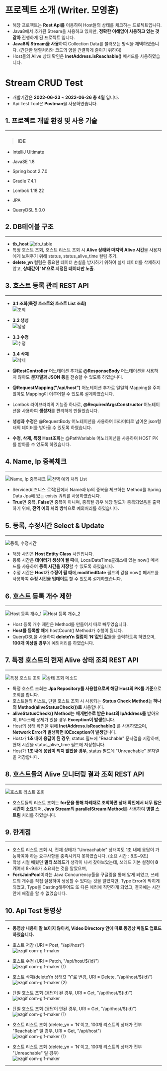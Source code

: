 # 프로젝트 소개 (Writer. 모영훈)
- 해당 프로젝트는 **Rest Api를** 이용하여 Host들의 상태를 체크하는 프로젝트입니다.
- Java8에서 추가된 Stream을 사용하고 있지만, **정확한 이해없이 사용하고 있는 것 같아** 진행하게 된 프로젝트 입니다.
- **Java8의 Stream을 사용**하여 Collection Data를 불러오는 방식을 채택하였습니다. (간단한 병렬처리와 코드의 양을 간결하게 줄이기 위하여)
- Host들의 Alive 상태 확인은 **InetAddress.isReachable()** 메서드를 사용하였습니다.

# Stream CRUD Test 
- 개발기간은 **2022-06-23 ~ 2022-06-26 총 4일** 입니다.
- Api Test Tool은 **Postman**을 사용하였습니다.

## 1. 프로젝트 개발 환경 및 사용 기술
------------------------------
> ### IDE
- IntelliJ Ultimate

- JavaSE 1.8
- Spring boot 2.7.0
- Gradle 7.4.1
- Lombok 1.18.22
- JPA
- QueryDSL 5.0.0

## 2. DB테이블 구조
------------------------------
- **tb_host**
  ![db_table](https://user-images.githubusercontent.com/54883318/175807554-a88fbf16-9282-4c68-8a27-5fc79e31ec36.JPG)
- 특정 호스트 조회, 호스트 리스트 조회 시 **Alive 상태와 마지막 Alive 시간**을 사용자에게 보여주기 위해 status, status_alive_time 컬럼 추가.
- **delete_yn** 컬럼은 중요한 데이터 손실을 방지하기 위하여 실제 데이터를 삭제하지 않고, **상태값이 'N'으로 지정된 데이터만 노출**.

## 3. 호스트 등록 관리 REST API
------------------------------
- **3.1 조회(특정 호스트와 호스트 List 조회)** <br>
  ![조회](https://user-images.githubusercontent.com/54883318/175805231-bfaba711-b644-49b3-b793-8051e26c08f2.JPG)
- **3.2 생성** <br>
  ![생성](https://user-images.githubusercontent.com/54883318/175805263-8ede8017-e9af-4663-a2a4-007039be5612.JPG)
- **3.3 수정** <br>
  ![수정](https://user-images.githubusercontent.com/54883318/175805264-65c304ee-0570-4faa-aa5f-19a37d598745.JPG)
- **3.4 삭제** <br>
  ![삭제](https://user-images.githubusercontent.com/54883318/175805261-783472eb-3180-4a9d-8497-9861f903d482.JPG)

- **@RestController** 어노테이션 추가로 **@ResponseBody** 어노테이션을 사용하지 않아도 **문자열과 JSON 등**을 전송할 수 있도록 하였습니다.
- **@RequestMapping("/api/host")** 어노테이션 추가로 일일히 Mapping을 주지 않아도 Mapping이 이루어질 수 있도록 설계하였습니다.
- Lombok 라이브러리의 기능중 하나로, **@RequiredArgsConstructor** 어노테이션을 사용하여 **생성자**를 편리하게 만들었습니다.
- **생성과 수정**은 @RequestBody 어노테이션을 사용하여 파라미터로 넘어온 json형태의 데이터를 받아올 수 있도록 하였습니다.
- **수정, 삭제, 특정 Host조회**는  @PathVariable 어노테이션을 사용하여 HOST PK를 받아올 수 있도록 하였습니다.

## 4. Name, Ip 중복체크
------------------------------
![Name, Ip 중복체크](https://user-images.githubusercontent.com/54883318/175805673-2515889e-6dfc-4aed-ac53-16c70f7b3689.JPG)
![전역 예외 처리 List](https://user-images.githubusercontent.com/54883318/175806160-15b29a68-40c7-49c0-80cc-03792e95e07d.JPG)
- Service(비즈니스 로직)단에서 Name과 Ip의 중복을 체크하는 Method를 Spring Data Jpa에 있는 exists 쿼리를 사용하였습니다.
- **True**면 중복, **False**면 중복이 아니며, 중복될 경우 해당 필드가 중복되었음을 출력하기 위해, **전역 예외 처리 방식**으로 예외처리를 하였습니다.

## 5. 등록, 수정시간 Select & Update
------------------------------
![등록, 수정시간](https://user-images.githubusercontent.com/54883318/175805915-71380ba8-58b2-47fe-a20c-9246e7564d20.JPG)
- 해당 사진은 **Host Entity Class** 사진입니다.
- 등록 시간은 **데이터가 생성이 될 때**에, LocalDateTime클래스에 있는 now() 메서드를 사용하여 **등록 시간을 저장**할 수 있도록 하였습니다.
- 수정 시간은 **Host가 수정이 될 때**에,**modifiedDate** 필드의 값을 now() 메서드를 사용하여 **수정 시간을 업데이트** 할 수 있도록 설계하였습니다.

## 6. 호스트 등록 개수 제한
------------------------------
![Host 등록 개수_1](https://user-images.githubusercontent.com/54883318/175806027-dfeef926-a702-44da-82f2-8cd3092d3d5c.JPG)
![Host 등록 개수_2](https://user-images.githubusercontent.com/54883318/175806029-5ef08785-0eb8-40db-8880-68967f424731.JPG)
- Host 등록 개수 제한은 Method를 만들어서 따로 빼두었습니다.
- **Host를 등록할 때**에 hostCount() Method가 수행이 됩니다.
- QueryDSL을 사용하여 **deleteYn 컬럼이 'N'값인 값**들을 출력하도록 하였으며, **100개 이상일 경우**에 예외처리를 하였습니다.

## 7. 특정 호스트의 현재 Alive 상태 조회 REST API
------------------------------
![특정 호스트 조회](https://user-images.githubusercontent.com/54883318/175806245-1b2f28bf-db0b-4bb1-8203-e69ed873cd20.JPG)
![상태 조회 메소드](https://user-images.githubusercontent.com/54883318/175806247-2ca12499-cb5b-459c-bc44-bdbfeee30db8.JPG)
- 특정 호스트 조회는 **Jpa Repository를 사용함으로써 해당 Host의 PK를 기준**으로 조회를 합니다.
- 호스트들의 리스트, 단일 호스트 조회 시 사용되는 **Status Check Method는 하나의 Method(aliveStatusCheck())로** 사용합니다.
- **aliveStatusCheck() Method**는 **매개변수로 받은 host의 IpAddress를** 받아오며, IP주소에 문제가 있을 경우 **Exception이 발생**합니다.
- Host의 상태 확인을 위해 **InetAddress.isReachable()** 를 사용하였으며, **Network Error가 발생하면 IOException이 발생**합니다.
- Host가 **1초 내에 응답이 된 경우**, status 필드에 "Reachable" 문자열을 저장하며, 현재 시간을 status_alive_time 필드에 저장합니다.
- Host가 **1초 내에 응답이 되지 않았을 경우**, status 필드에 "Unreachable" 문자열을 저장합니다.

## 8. 호스트들의 Alive 모니터링 결과 조회 REST API
------------------------------
![호스트 리스트 조회](https://user-images.githubusercontent.com/54883318/175806625-ba816c3d-b094-47b8-86e6-29e06ea33216.JPG)
- 호스트들의 리스트 조회는 **for문을 통해 차례대로 조회하면 상태 확인에서 너무 많은 시간이 소요**되어, **Java Stream의 parallelStream Method**를 사용하여 **병렬 스트림** 처리를 하였습니다.

## 9. 한계점
------------------------------
- 호스트 리스트 조회 시, 전체 상태가 "Unreachable" 상태여도 1초 내에 응답이 가능하여야 하는 요구사항을 충족시키지 못하였습니다. (소요 시간 : 8초~9초)
- 학생 시절 배웠던 **멀티 쓰레드**가 생각이 나서 찾아보았는데, 쓰레드 기본 설정이 **8개**여서 8~9초가 소요되는 것을 알았으며,
- **ForkJoinPool**이라는 Java Concurrency툴을 구글링을 통해 알게 되었고, 쓰레드의 개수를 직접 설정하여 생성할 수 있다는 것을 알았지만, Type Error에 막히게 되었고, Type을 Casting해주어도 또 다른 에러에 직면하게 되었고, 결국에는 시간안에 해결을 할 수 없었습니다.

## 10. Api Test 동영상
------------------------------
- **동영상 내용이 잘 보이지 않아서, Video Directory 안에 따로 동영상 파일도 업로드 하였습니다.**

- 호스트 저장 (URI = Post, "/api/host") <br>
![ezgif com-gif-maker](https://user-images.githubusercontent.com/54883318/175808753-d8b6e81f-c99f-46ef-b387-443c46e0ac3d.gif) 
- 호스트 수정 (URI = Patch, "/api/host/${id}") <br>
![ezgif com-gif-maker (1)](https://user-images.githubusercontent.com/54883318/175809003-d8168e8d-5cd9-4cdf-b757-17fa8ee14053.gif)
- 호스트 삭제(deleteYn 상태값 'Y'로 변경, URI = Delete, "/api/host/${id}") <br>
![ezgif com-gif-maker (2)](https://user-images.githubusercontent.com/54883318/175809201-f81eeb7e-dde6-4f10-a6b5-f240449c6fee.gif)
- 단일 호스트 조회 (응답이 된 경우, URI = Get, "/api/host/${id}") <br>
![ezgif com-gif-maker](https://user-images.githubusercontent.com/54883318/175809557-aa3d880e-7dc7-4d4d-86fd-2d219316ab9c.gif)
- 단일 호스트 조회 (응답이 안된 경우, URI = Get, "/api/host/${id}") <br>
![ezgif com-gif-maker (1)](https://user-images.githubusercontent.com/54883318/175809721-6596fc54-db3d-4d17-8ef7-a9312a707f40.gif)
- 호스트 리스트 조회 (delete_yn = 'N'이고, 100개 리스트의 상태가 전부 "Reachable" 일 경우, URI = Get, "/api/host") <br>
![ezgif com-gif-maker (1)](https://user-images.githubusercontent.com/54883318/175810253-8b969da1-0469-4401-b1db-2305e8a35e11.gif)
- 호스트 리스트 조회 (delete_yn = 'N'이고, 100개 리스트의 상태가 전부 "Unreachable" 일 경우) <br>
![ezgif com-gif-maker](https://user-images.githubusercontent.com/54883318/175810095-179dfe48-c2fe-4b0f-9d83-bba543905595.gif)

------------------------------
